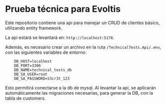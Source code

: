 # Prueba técnica para Evoltis
Este repositorio contiene una api para manejar un CRUD de clientes básico, utilizando entity framework.

La api estará se levantará en: `http://localhost:5178`.

Además, es necesario crear un archivo en la ruta `/TechnicalTests.Api/.env`, con las siguientes variables de entorno:
```
    DB_HOST=localhost
    DB_PORT=3306
    DB_NAME=technical_tests_db
    DB_SA_USER=root
    DB_SA_PASSWORD=S3cr3t_123
```

Esto permitirá conectarse a la db de mysql.
Al levantar la api, se aplicarán automáticamente las migraciones necesarias, para generar la DB, con la tabla de customers.